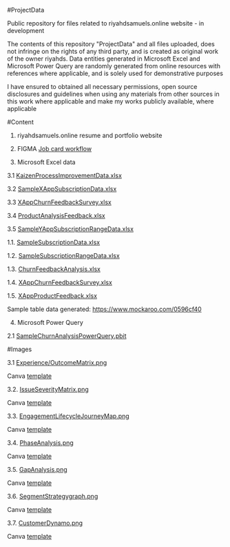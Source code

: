 #ProjectData

Public repository for files related to riyahdsamuels.online website - in development

The contents of this repository "ProjectData" and all files uploaded, does not infringe on the rights of any third party, and is created as original work of the owner riyahds. Data entities generated in Microsoft Excel and Microsoft Power Query are randomly generated from online resources with references where applicable, and is solely used for demonstrative purposes

I have ensured to obtained all necessary permissions, open source disclosures and guidelines when using any materials from other sources in this work where applicable and make my works publicly available, where applicable

#Content

1. riyahdsamuels.online resume and portfolio website

2. FIGMA [Job card workflow](https://www.figma.com/file/smIwfmc00khMUpN2TGO1UH/Job-card-workflow?node-id=0%3A1&t=tourdyD52yO5bTxR-1)

3. Microsoft Excel data

3.1 [KaizenProcessImprovementData.xlsx](https://github.com/riyahds/ResumeWebsite/blob/main/KaizenProcessImprovementData.xlsx)

3.2 [SampleXAppSubscriptionData.xlsx](https://github.com/riyahds/ResumeWebsite/blob/main/SampleXAppSubscriptionData.xlsx)

3.3 [XAppChurnFeedbackSurvey.xlsx](https://github.com/riyahds/ResumeWebsite/blob/main/XAppChurnFeedbackSurvey.xlsx)

3.4 [ProductAnalysisFeedback.xlsx](https://github.com/riyahds/ResumeWebsite/blob/main/ProductAnalysisFeedback.xlsx)

3.5 [SampleYAppSubscriptionRangeData.xlsx](https://github.com/riyahds/ResumeWebsite/blob/main/SampleYAppSubscriptionRangeData.xlsx)



1.1. [SampleSubscriptionData.xlsx](https://github.com/riyahds/ProjectData/blob/main/SampleSubscriptionData.xlsx)

1.2. [SampleSubscriptionRangeData.xlsx](https://github.com/riyahds/ProjectData/blob/main/SampleSubscriptionRangeData.xlsx)

1.3. [ChurnFeedbackAnalysis.xlsx](https://github.com/riyahds/ProjectData/blob/main/ChurnFeedbackAnalysis.xlsx)

1.4. [XAppChurnFeedbackSurvey.xlsx](https://github.com/riyahds/ResumeWebsite/blob/main/XAppChurnFeedbackSurvey.xlsx)

1.5. [XAppProductFeedback.xlsx](https://github.com/riyahds/ResumeWebsite/blob/main/XAppProductFeedback.xlsx)

Sample table data generated: https://www.mockaroo.com/0596cf40

4. Microsoft Power Query

2.1 [SampleChurnAnalysisPowerQuery.pbit](https://github.com/riyahds/ResumeWebsite/blob/main/SampleChurnAnalysisPowerQuery.pbit)

#Images

3.1 [Experience/OutcomeMatrix.png](https://github.com/riyahds/ProjectData/blob/main/ExperienceOutcomeMatrix.png)

Canva [template](https://www.canva.com/design/DAFa34jYWO4/eVX3tjZ0bS5RuVOJAf-jVA/edit?utm_content=DAFa34jYWO4&utm_campaign=designshare&utm_medium=link2&utm_source=sharebutton)

3.2. [IssueSeverityMatrix.png](https://github.com/riyahds/ProjectData/blob/main/IssueSeverityMatrix.png)

Canva [template](https://www.canva.com/design/DAFbsagwtsQ/63rLDJ7gay5xNbdSCAldwg/edit?utm_content=DAFbsagwtsQ&utm_campaign=designshare&utm_medium=link2&utm_source=sharebutton)

3.3. [EngagementLifecycleJourneyMap.png](https://github.com/riyahds/ProjectData/blob/main/EngagementLifecycleJourneyMap.png)

Canva [template](https://www.canva.com/design/DAFb4ub6kyw/1wBIv98azBop9AiQGd-OaQ/edit?utm_content=DAFb4ub6kyw&utm_campaign=designshare&utm_medium=link2&utm_source=sharebutton)

3.4. [PhaseAnalysis.png](https://github.com/riyahds/ProjectData/blob/main/PhaseAnalysis.png)

Canva [template](https://www.canva.com/design/DAFb9gFAAJc/iE02yvCVYg4Fh9HUBclqVg/edit?utm_content=DAFb9gFAAJc&utm_campaign=designshare&utm_medium=link2&utm_source=sharebutton)

3.5. [GapAnalysis.png](https://github.com/riyahds/ProjectData/blob/main/GAPAnalysis.png)

Canva [template](https://www.canva.com/design/DAFcDyqW_FM/nNhb98iBLDiqURvHgFNB6g/edit?utm_content=DAFcDyqW_FM&utm_campaign=designshare&utm_medium=link2&utm_source=sharebutton)

3.6. [SegmentStrategygraph.png](https://github.com/riyahds/ProjectData/blob/main/SegmentStrategy.png)

Canva [template](https://www.canva.com/design/DAFcIrxWfqs/H9TS5qdWO-5B2jHhv6DRFg/edit?utm_content=DAFcIrxWfqs&utm_campaign=designshare&utm_medium=link2&utm_source=sharebutton)

3.7. [CustomerDynamo.png](https://github.com/riyahds/ProjectData/blob/main/CustomerDynamo.png)

Canva [template](https://www.canva.com/design/DAFcKk5XGfI/QXujQZF-Zx4u9PfDYAF5Cw/edit?utm_content=DAFcKk5XGfI&utm_campaign=designshare&utm_medium=link2&utm_source=sharebutton)
